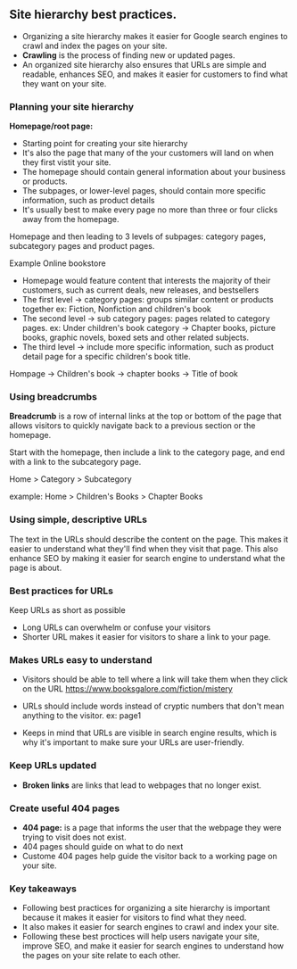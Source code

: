 ## Site hierarchy best practices.

- Organizing a site hierarchy makes it easier for Google search engines to crawl and index the pages on your site.
- **Crawling** is the process of finding new or updated pages.
- An organized site hierarchy also ensures that URLs are simple and readable, enhances SEO, and makes it easier for customers to find what they want on your site.

### Planning your site hierarchy

**Homepage/root page:** 
- Starting point for creating your site hierarchy
- It's also the page that many of the your customers will land on when they first vistit your site.
- The homepage should contain general information about your business or products.
- The subpages, or lower-level pages, should contain more specific information, such as product details
- It's usually best to make every page no more than three or four clicks away from the homepage.

Homepage and then leading to 3 levels of subpages: category pages, subcategory pages and product pages.

Example Online bookstore
- Homepage would feature content that interests the majority of their customers, such as current deals, new releases, and bestsellers
- The first level -> category pages:  groups similar content or products together ex: Fiction, Nonfiction and children's book
- The second level -> sub category pages: pages related to category pages. ex: Under children's book category -> Chapter books, picture books, graphic novels, boxed sets and other related subjects.
- The third level -> include more specific information, such as product detail page for a specific children's book title.

Hompage -> Children's book -> chapter books -> Title of book

### Using breadcrumbs

**Breadcrumb** is a row of internal links at the top or bottom of the page that allows visitors to quickly navigate back to a previous section or the homepage.

Start with the homepage, then include a link to the category page, and end with a link to the subcategory page.

Home > Category > Subcategory

example:
Home > Children's Books > Chapter Books

### Using simple, descriptive URLs
The text in the URLs should describe the content on the page.
This makes it easier to understand what they'll find when they visit that page.
This also enhance SEO by making it easier for search engine to understand what the page is about.

### Best practices for URLs

Keep URLs as short as possible
- Long URLs can overwhelm or confuse your visitors
- Shorter URL makes it easier for visitors to share a link to your page.

### Makes URLs easy to understand

- Visitors should be able to tell where a link will take them when they click on the URL
https://www.booksgalore.com/fiction/mistery

- URLs should include words instead of cryptic numbers that don't mean anything to the visitor. ex: page1

- Keeps in mind that URLs are visible in search engine results, which is why it's important to make sure your URLs are user-friendly.

### Keep URLs updated
- **Broken links** are links that lead to webpages that no longer exist.

### Create useful 404 pages
- **404 page:** is a page that informs the user that the webpage they were trying to visit does not exist.
- 404 pages should guide on what to do next
- Custome 404 pages help guide the visitor back to a working page on your site.

### Key takeaways

- Following best practices for organizing a site hierarchy is important because it makes it easier for visitors to find what they need.
- It also makes it easier for search engines to crawl and index your site.
- Following these best proctices will help users navigate your site, improve SEO, and make it easier for search engines to understand how the pages on your site relate to each other.
